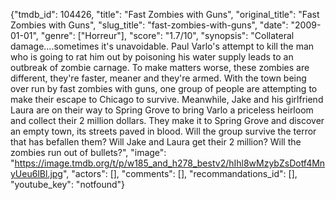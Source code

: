 {"tmdb_id": 104426, "title": "Fast Zombies with Guns", "original_title": "Fast Zombies with Guns", "slug_title": "fast-zombies-with-guns", "date": "2009-01-01", "genre": ["Horreur"], "score": "1.7/10", "synopsis": "Collateral damage....sometimes it's unavoidable. Paul Varlo's attempt to kill the man who is going to rat him out by poisoning his water supply leads to an outbreak of zombie carnage. To make matters worse, these zombies are different, they're faster, meaner and they're armed. With the town being over run by fast zombies with guns, one group of people are attempting to make their escape to Chicago to survive. Meanwhile, Jake and his girlfriend Laura are on their way to Spring Grove to bring Varlo a priceless heirloom and collect their 2 million dollars. They make it to Spring Grove and discover an empty town, its streets paved in blood. Will the group survive the terror that has befallen them? Will Jake and Laura get their 2 million? Will the zombies run out of bullets?", "image": "https://image.tmdb.org/t/p/w185_and_h278_bestv2/hIhl8wMzybZsDotf4MnyUeu6lBl.jpg", "actors": [], "comments": [], "recommandations_id": [], "youtube_key": "notfound"}